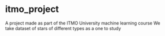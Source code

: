 # itmo_project
A project made as part of the ITMO University machine learning course
We take dataset of stars of different types as a one to study

